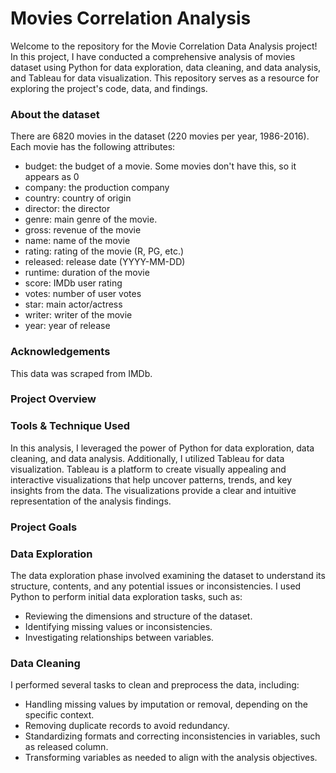 # Movies Correlation Analysis
Welcome to the repository for the Movie Correlation Data Analysis project! 
In this project, I have conducted a comprehensive analysis of movies dataset using Python for data exploration, data cleaning, and data analysis, and Tableau for data visualization. 
This repository serves as a resource for exploring the project's code, data, and findings.

### About the dataset
There are 6820 movies in the dataset (220 movies per year, 1986-2016). Each movie has the following attributes:
- budget: the budget of a movie. Some movies don't have this, so it appears as 0
- company: the production company
- country: country of origin
- director: the director
- genre: main genre of the movie.
- gross: revenue of the movie
- name: name of the movie
- rating: rating of the movie (R, PG, etc.)
- released: release date (YYYY-MM-DD)
- runtime: duration of the movie
- score: IMDb user rating
- votes: number of user votes
- star: main actor/actress
- writer: writer of the movie
- year: year of release

### Acknowledgements
This data was scraped from IMDb.

### Project Overview

### Tools & Technique Used
In this analysis, I leveraged the power of Python for data exploration, data cleaning, and data analysis. Additionally, I utilized Tableau for data visualization. Tableau is a platform to create visually appealing and interactive visualizations that help uncover patterns, trends, and key insights from the data. The visualizations provide a clear and intuitive representation of the analysis findings.

### Project Goals

### Data Exploration
The data exploration phase involved examining the dataset to understand its structure, contents, and any potential issues or inconsistencies. I used Python to perform initial data exploration tasks, such as:

- Reviewing the dimensions and structure of the dataset.
- Identifying missing values or inconsistencies.
- Investigating relationships between variables.

### Data Cleaning
I performed several tasks to clean and preprocess the data, including:

- Handling missing values by imputation or removal, depending on the specific context.
- Removing duplicate records to avoid redundancy.
- Standardizing formats and correcting inconsistencies in variables, such as released column.
- Transforming variables as needed to align with the analysis objectives.
